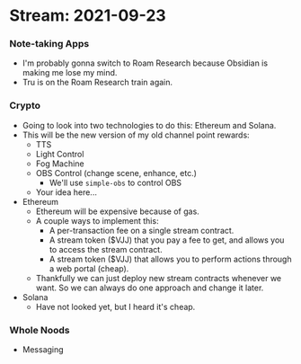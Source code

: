 # Stream: 2021-09-23
### Note-taking Apps
- I'm probably gonna switch to Roam Research because Obsidian is making me lose my mind.
- Tru is on the Roam Research train again.

### Crypto
- Going to look into two technologies to do this: Ethereum and Solana.
- This will be the new version of my old channel point rewards:
	- TTS
	- Light Control
	- Fog Machine
	- OBS Control (change scene, enhance, etc.)
		- We'll use `simple-obs` to control OBS
	- Your idea here...
- Ethereum
	- Ethereum will be expensive because of gas.
	- A couple ways to implement this:
		- A per-transaction fee on a single stream contract.
		- A stream token ($VJJ) that you pay a fee to get, and allows you to access the stream contract.
		- A stream token ($VJJ) that allows you to perform actions through a web portal (cheap).
	- Thankfully we can just deploy new stream contracts whenever we want. So we can always do one approach and change it later.
- Solana
	- Have not looked yet, but I heard it's cheap.

### Whole Noods
- Messaging
